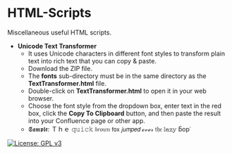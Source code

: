 # HTML-Scripts

Miscellaneous useful HTML scripts.

 - **Unicode Text Transformer**
   - It uses Unicode characters in different font styles to transform plain text into rich text that you can copy & paste.
   - Download the ZIP file.
   - The **fonts** sub-directory must be in the same directory as the **TextTransformer.html** file.
   - Double-click on **TextTransformer.html** to open it in your web browser.
   - Choose the font style from the dropdown box, enter text in the red box, click the **Copy To Clipboard** button, and then paste the result into your Confluence page or other app.
   - 𝕾𝖆𝖒𝖕𝖑𝖊:  Ｔｈｅ 𝚚𝚞𝚒𝚌𝚔 𝑏𝑟𝑜𝑤𝑛 𝖿𝗈𝗑 𝘫𝘶𝘮𝘱𝘦𝘥 ℴ𝓋ℯ𝓇 𝔱𝔥𝔢 𝕝𝕒𝕫𝕪 ᵷop˙

[![License: GPL v3](https://img.shields.io/badge/License-GPLv3-blue.svg)](https://www.gnu.org/licenses/gpl-3.0)
